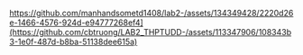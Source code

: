 

https://github.com/manhandsometd1408/lab2-/assets/134349428/2220d26e-1466-4576-924d-e94777268ef4](https://github.com/cbtruong/LAB2_THPTUDD-/assets/113347906/108343b3-1e0f-487d-b8ba-51138dee615a)

